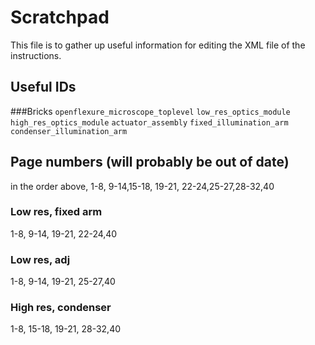 # Scratchpad
This file is to gather up useful information for editing the XML file of the instructions.

## Useful IDs
###Bricks
``openflexure_microscope_toplevel``
``low_res_optics_module``
``high_res_optics_module``
``actuator_assembly``
``fixed_illumination_arm``
``condenser_illumination_arm``

## Page numbers (will probably be out of date)
in the order above,
1-8,  9-14,15-18,  19-21,  22-24,25-27,28-32,40

### Low res, fixed arm
1-8,  9-14,  19-21,  22-24,40
### Low res, adj
1-8,  9-14,  19-21,  25-27,40
### High res, condenser
1-8,  15-18,  19-21,  28-32,40